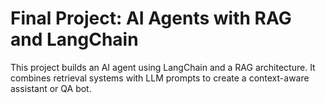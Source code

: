 # Final Project: AI Agents with RAG and LangChain

This project builds an AI agent using LangChain and a RAG architecture. It combines retrieval systems with LLM prompts to create a context-aware assistant or QA bot.

